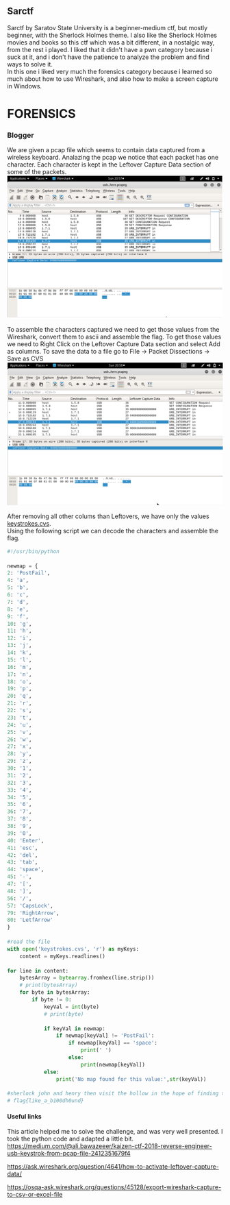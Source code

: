 ## Sarctf  

Sarctf  by Saratov State University is a beginner-medium ctf, but mostly beginner, with the Sherlock Holmes theme. I also like the Sherlock Holmes movies and books
so this ctf which was a bit different, in a nostalgic way, from the rest i played. I liked that it didn't have a pwn category because i suck 
at it, and i don't have the patience to analyze the problem and find ways to solve it.  
In this one i liked very much the forensics category because i learned so much about how to use Wireshark, and also how to make a screen capture
in Windows.


# **FORENSICS**

### Blogger


We are given a pcap file which seems to contain data captured from a wireless keyboard.
Analazing the pcap we notice that each packet has one character. Each character is kept in the Leftover Capture Data section of some of the packets.  
![alt text](https://github.com/Alex-Stinga/CTF/blob/master/2020/sarctf/blogger/sarctf_blogger_2.png)

To assemble the characters captured we need to get those values from the Wireshark, convert them to ascii and assemble the flag.
To get those values we need to Right Click on the Leftover Capture Data section and select Add as columns. To save the data to a file go to File -> Packet Dissections -> Save as CVS
![alt text](https://github.com/Alex-Stinga/CTF/blob/master/2020/sarctf/blogger/sarctf_blogger1.png)

After removing all other colums than Leftovers, we have only the values [keystrokes.cvs](https://github.com/Alex-Stinga/CTF/blob/master/2020/sarctf/blogger/keystrokes.cvs).  
Using the following script we can decode the characters and assemble the flag.  

```python
#!/usr/bin/python

newmap = {
2: 'PostFail',
4: 'a',
5: 'b',
6: 'c',
7: 'd',
8: 'e',
9: 'f',
10: 'g',
11: 'h',
12: 'i',
13: 'j',
14: 'k',
15: 'l',
16: 'm',
17: 'n',
18: 'o',
19: 'p',
20: 'q',
21: 'r',
22: 's',
23: 't',
24: 'u',
25: 'v',
26: 'w',
27: 'x',
28: 'y',
29: 'z',
30: '1',
31: '2',
32: '3',
33: '4',
34: '5',
35: '6',
36: '7',
37: '8',
38: '9',
39: '0',
40: 'Enter',
41: 'esc',
42: 'del',
43: 'tab',
44: 'space',
45: '-',
47: '[',
48: ']',
56: '/',
57: 'CapsLock',
79: 'RightArrow',
80: 'LetfArrow'
}

#read the file
with open('keystrokes.cvs', 'r') as myKeys:
	content = myKeys.readlines()
		
for line in content:
	bytesArray = bytearray.fromhex(line.strip())
	# print(bytesArray)
	for byte in bytesArray:
		if byte != 0:
			keyVal = int(byte)		
			# print(byte)

			if keyVal in newmap:
				if newmap[keyVal] != 'PostFail':
					if newmap[keyVal] == 'space':
						print(' ')
					else:
						print(newmap[keyVal])
			else:
				print('No map found for this value:',str(keyVal))

#sherlock john and henry then visit the hollow in the hope of finding the hound on the way john notices what seems to be flag 
# flag{like_a_b100dh0und}

```
#### Useful links
This article helped me to solve the challenge, and was very well presented. I took the python code and adapted a little bit.
https://medium.com/@ali.bawazeeer/kaizen-ctf-2018-reverse-engineer-usb-keystrok-from-pcap-file-2412351679f4  

https://ask.wireshark.org/question/4641/how-to-activate-leftover-capture-data/  

https://osqa-ask.wireshark.org/questions/45128/export-wireshark-capture-to-csv-or-excel-file  

